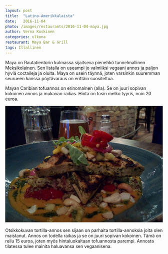 ```yaml
---
layout: post
title:  "Latino-Amerikkalaista"
date:   2016-11-04
photo: /images/restaurants/2016-11-04-maya.jpg
author: Verna Koskinen
categories: ulkona
restaurant: Maya Bar & Grill
tags: Illallinen
---
```


Maya on Rautatientorin kulmassa sijaitseva pienehkö tunnelmallinen Meksikolainen. Sen listalla on useampi jo valmiiksi vegaani annos ja paljon hyviä coctaileja ja oluita. Maya on usein täynnä, joten varsinkin suuremman seurueen kanssa pöytävaraus on erittäin suositeltua.

Mayan Caribian tofuannos on erinomainen (alla). Se on juuri sopivan kokoinen annos ja mukavan raikas. Hinta on tosin melko tyyris, noin 20 euroa.

![Tofu](/images/restaurants/2016-11-04-maya2.jpg)

Otsikkokuvan tortilla-annos sen sijaan on parhaita tortilla-annoksia joita olen maistanut. Annos on todella raikas ja se on juuri sopivan kokoinen. Tämä on reilu 15 euroa, joten myös hintaluokaltaan tofuannosta parempi. Annosta tilatessa tulee mainita haluavansa sen vegaanisena.

